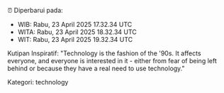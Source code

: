 ⏰ Diperbarui pada:
- WIB: Rabu, 23 April 2025 17.32.34 UTC
- WITA: Rabu, 23 April 2025 18.32.34 UTC
- WIT: Rabu, 23 April 2025 19.32.34 UTC

Kutipan Inspiratif:
"Technology is the fashion of the '90s. It affects everyone, and everyone is interested in it - either from fear of being left behind or because they have a real need to use technology."


Kategori: technology

